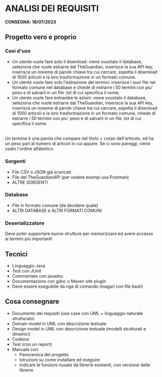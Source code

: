 # ANALISI DEI REQUISITI
**CONSEGNA: 18/07/2023**

## Progetto vero e proprio

### Casi d'uso
- Un utente vuole fare solo il download: viene svuotato il database, seleziona che vuole 
  estrarre dal TheGuardian, inserisce la sua API key, inserisce un insieme di parole 
  chiave tra cui cercare, aspetta il download di 1000 articoli e la loro trasformazione
  in un formato comune.
- Un utente vuole fare solo l'estrazione dei termini: inserisce i suoi file 
nel formato comune nel database e chiede di estrarre i 50 termini con piu' peso 
e di salvarli in un file .txt di cui specifica il nome.
- Un utente vuole fare entrambe le azioni: viene svuotato il database, seleziona che vuole
  estrarre dal TheGuardian, inserisce la sua API key, inserisce un insieme di parole
  chiave tra cui cercare, aspetta il download di 1000 articoli e la loro trasformazione
  in un formato comune, chiede di estrarre i 50 termini con piu' peso
  e di salvarli in un file .txt di cui specifica il nome.
######
Un termine è una parola che compare nel titolo + corpo dell'articolo, ed ha un peso pari
al numero di articoli in cui appare. Se ci sono pareggi, viene usato l'ordine alfabetico.

### Sorgenti
- File CSV o JSON già scaricati
- File del TheGuardianAPI (per vedere esempi usa Postman)
- ALTRE SORGENTI

### Database
- File in formato comune (da decidere quale)
- ALTRI DATABASE e ALTRI FORMATI COMUNI

### Deserializzatore
Deve poter supportare nuove strutture per memorizzare ed avere accesso ai termini più importanti

## Tecnici
* Linguaggio Java
* Test con JUnit
* Commentato con javadoc
* Documentazione con gdoc o Maven site plugin
* Deve essere eseguibile da riga di comando (magari con file bash)

## Cosa consegnare
* Documento dei requisiti (use case con UML + linguaggio naturale strutturato)
* Domain model in UML con descrizione testuale
* Design model in UML con descrizione testuale (modelli strutturali e dinamici)
* Codeice
* Test (con un report)
* Manuale con:
  * Panoramica del progetto
  * Istruzioni su come installare ed eseguire
  * Indicare le funzioni riusate da librerie esistenti, con versione delle librerie
